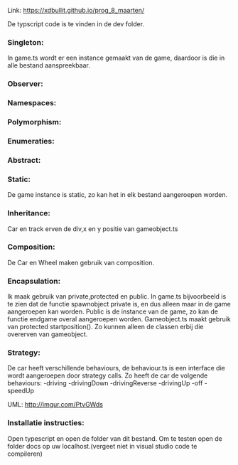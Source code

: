 Link: https://xdbullit.github.io/prog_8_maarten/


De typscript code is te vinden in de dev folder.

### Singleton:
In game.ts wordt er een instance gemaakt van de game, daardoor is die in alle bestand aanspreekbaar.

### Observer:

### Namespaces:

### Polymorphism:

### Enumeraties:

### Abstract:

### Static:
De game instance is static, zo kan het in elk bestand aangeroepen worden.

### Inheritance: 
Car en track erven de div,x en y positie van gameobject.ts

### Composition:
De Car en Wheel maken gebruik van composition.

### Encapsulation:
Ik maak gebruik van private,protected en public. In game.ts bijvoorbeeld is te zien dat de functie spawnobject private is, en dus alleen maar in de game aangeroepen kan worden. Public is de instance van de game, zo kan de functie endgame overal aangeroepen worden.
Gameobject.ts maakt gebruik van protected startposition(). Zo kunnen alleen de classen erbij die overerven van gameobject.


### Strategy:
De car heeft verschillende behaviours, de behaviour.ts is een interface die wordt aangeroepen door strategy calls. 
Zo heeft de car de volgende behaviours:
-driving
-drivingDown
-drivingReverse
-drivingUp
-off
-speedUp

UML: http://imgur.com/PtvGWds

### Installatie instructies:

Open typescript en open de folder van dit bestand. 
Om te testen open de folder docs op uw localhost.(vergeet niet in visual studio code te compileren)